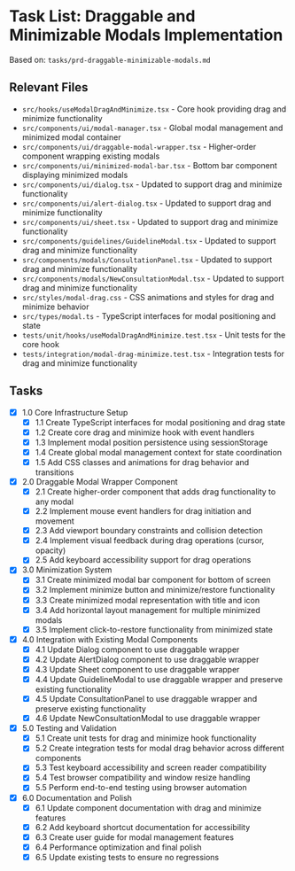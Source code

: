 # Task List: Draggable and Minimizable Modals Implementation

Based on: `tasks/prd-draggable-minimizable-modals.md`

## Relevant Files
- `src/hooks/useModalDragAndMinimize.tsx` - Core hook providing drag and minimize functionality
- `src/components/ui/modal-manager.tsx` - Global modal management and minimized modal container
- `src/components/ui/draggable-modal-wrapper.tsx` - Higher-order component wrapping existing modals
- `src/components/ui/minimized-modal-bar.tsx` - Bottom bar component displaying minimized modals
- `src/components/ui/dialog.tsx` - Updated to support drag and minimize functionality
- `src/components/ui/alert-dialog.tsx` - Updated to support drag and minimize functionality  
- `src/components/ui/sheet.tsx` - Updated to support drag and minimize functionality
- `src/components/guidelines/GuidelineModal.tsx` - Updated to support drag and minimize functionality
- `src/components/modals/ConsultationPanel.tsx` - Updated to support drag and minimize functionality
- `src/components/modals/NewConsultationModal.tsx` - Updated to support drag and minimize functionality
- `src/styles/modal-drag.css` - CSS animations and styles for drag and minimize behavior
- `src/types/modal.ts` - TypeScript interfaces for modal positioning and state
- `tests/unit/hooks/useModalDragAndMinimize.test.tsx` - Unit tests for the core hook
- `tests/integration/modal-drag-minimize.test.tsx` - Integration tests for drag and minimize functionality

## Tasks

- [x] 1.0 Core Infrastructure Setup
  - [x] 1.1 Create TypeScript interfaces for modal positioning and drag state
  - [x] 1.2 Create core drag and minimize hook with event handlers
  - [x] 1.3 Implement modal position persistence using sessionStorage
  - [x] 1.4 Create global modal management context for state coordination
  - [x] 1.5 Add CSS classes and animations for drag behavior and transitions

- [x] 2.0 Draggable Modal Wrapper Component
  - [x] 2.1 Create higher-order component that adds drag functionality to any modal
  - [x] 2.2 Implement mouse event handlers for drag initiation and movement
  - [x] 2.3 Add viewport boundary constraints and collision detection
  - [x] 2.4 Implement visual feedback during drag operations (cursor, opacity)
  - [x] 2.5 Add keyboard accessibility support for drag operations

- [x] 3.0 Minimization System
  - [x] 3.1 Create minimized modal bar component for bottom of screen
  - [x] 3.2 Implement minimize button and minimize/restore functionality
  - [x] 3.3 Create minimized modal representation with title and icon
  - [x] 3.4 Add horizontal layout management for multiple minimized modals
  - [x] 3.5 Implement click-to-restore functionality from minimized state

- [x] 4.0 Integration with Existing Modal Components
  - [x] 4.1 Update Dialog component to use draggable wrapper
  - [x] 4.2 Update AlertDialog component to use draggable wrapper
  - [x] 4.3 Update Sheet component to use draggable wrapper
  - [x] 4.4 Update GuidelineModal to use draggable wrapper and preserve existing functionality
  - [x] 4.5 Update ConsultationPanel to use draggable wrapper and preserve existing functionality
  - [x] 4.6 Update NewConsultationModal to use draggable wrapper

- [x] 5.0 Testing and Validation
  - [x] 5.1 Create unit tests for drag and minimize hook functionality
  - [x] 5.2 Create integration tests for modal drag behavior across different components
  - [x] 5.3 Test keyboard accessibility and screen reader compatibility
  - [x] 5.4 Test browser compatibility and window resize handling
  - [x] 5.5 Perform end-to-end testing using browser automation

- [x] 6.0 Documentation and Polish
  - [x] 6.1 Update component documentation with drag and minimize features
  - [x] 6.2 Add keyboard shortcut documentation for accessibility
  - [x] 6.3 Create user guide for modal management features
  - [x] 6.4 Performance optimization and final polish
  - [x] 6.5 Update existing tests to ensure no regressions 
